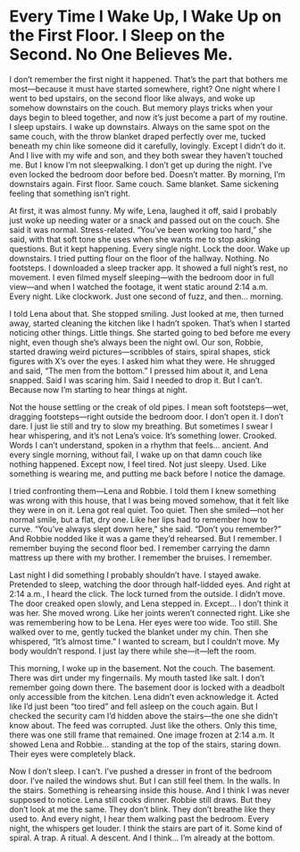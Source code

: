 # Every Time I Wake Up, I Wake Up on the First Floor. I Sleep on the Second. No One Believes Me.


I don’t remember the first night it happened. That’s the part that bothers me most—because it must have started somewhere, right? One night where I went to bed upstairs, on the second floor like always, and woke up somehow downstairs on the couch. But memory plays tricks when your days begin to bleed together, and now it’s just become a part of my routine. I sleep upstairs. I wake up downstairs. Always on the same spot on the same couch, with the throw blanket draped perfectly over me, tucked beneath my chin like someone did it carefully, lovingly. Except I didn’t do it. And I live with my wife and son, and they both swear they haven’t touched me. But I know I’m not sleepwalking. I don’t get up during the night. I’ve even locked the bedroom door before bed. Doesn’t matter. By morning, I’m downstairs again. First floor. Same couch. Same blanket. Same sickening feeling that something isn’t right.

At first, it was almost funny. My wife, Lena, laughed it off, said I probably just woke up needing water or a snack and passed out on the couch. She said it was normal. Stress-related. “You’ve been working too hard,” she said, with that soft tone she uses when she wants me to stop asking questions. But it kept happening. Every single night. Lock the door. Wake up downstairs. I tried putting flour on the floor of the hallway. Nothing. No footsteps. I downloaded a sleep tracker app. It showed a full night’s rest, no movement. I even filmed myself sleeping—with the bedroom door in full view—and when I watched the footage, it went static around 2:14 a.m. Every night. Like clockwork. Just one second of fuzz, and then… morning.

I told Lena about that. She stopped smiling. Just looked at me, then turned away, started cleaning the kitchen like I hadn’t spoken. That’s when I started noticing other things. Little things. She started going to bed before me every night, even though she’s always been the night owl. Our son, Robbie, started drawing weird pictures—scribbles of stairs, spiral shapes, stick figures with X’s over the eyes. I asked him what they were. He shrugged and said, “The men from the bottom.” I pressed him about it, and Lena snapped. Said I was scaring him. Said I needed to drop it. But I can’t. Because now I’m starting to hear things at night.

Not the house settling or the creak of old pipes. I mean soft footsteps—wet, dragging footsteps—right outside the bedroom door. I don’t open it. I don’t dare. I just lie still and try to slow my breathing. But sometimes I swear I hear whispering, and it’s not Lena’s voice. It’s something lower. Crooked. Words I can’t understand, spoken in a rhythm that feels… ancient. And every single morning, without fail, I wake up on that damn couch like nothing happened. Except now, I feel tired. Not just sleepy. Used. Like something is wearing me, and putting me back before I notice the damage.

I tried confronting them—Lena and Robbie. I told them I knew something was wrong with this house, that I was being moved somehow, that it felt like they were in on it. Lena got real quiet. Too quiet. Then she smiled—not her normal smile, but a flat, dry one. Like her lips had to remember how to curve. “You’ve always slept down here,” she said. “Don’t you remember?” And Robbie nodded like it was a game they’d rehearsed. But I remember. I remember buying the second floor bed. I remember carrying the damn mattress up there with my brother. I remember the bruises. I remember.

Last night I did something I probably shouldn’t have. I stayed awake. Pretended to sleep, watching the door through half-lidded eyes. And right at 2:14 a.m., I heard the click. The lock turned from the outside. I didn’t move. The door creaked open slowly, and Lena stepped in. Except… I don’t think it was her. She moved wrong. Like her joints weren’t connected right. Like she was remembering how to be Lena. Her eyes were too wide. Too still. She walked over to me, gently tucked the blanket under my chin. Then she whispered, “It’s almost time.” I wanted to scream, but I couldn’t move. My body wouldn’t respond. I just lay there while she—it—left the room.

This morning, I woke up in the basement. Not the couch. The basement. There was dirt under my fingernails. My mouth tasted like salt. I don’t remember going down there. The basement door is locked with a deadbolt only accessible from the kitchen. Lena didn’t even acknowledge it. Acted like I’d just been “too tired” and fell asleep on the couch again. But I checked the security cam I’d hidden above the stairs—the one she didn’t know about. The feed was corrupted. Just like the others. Only this time, there was one still frame that remained. One image frozen at 2:14 a.m. It showed Lena and Robbie… standing at the top of the stairs, staring down. Their eyes were completely black.

Now I don’t sleep. I can’t. I’ve pushed a dresser in front of the bedroom door. I’ve nailed the windows shut. But I can still feel them. In the walls. In the stairs. Something is rehearsing inside this house. And I think I was never supposed to notice. Lena still cooks dinner. Robbie still draws. But they don’t look at me the same. They don’t blink. They don’t breathe like they used to. And every night, I hear them walking past the bedroom. Every night, the whispers get louder. I think the stairs are part of it. Some kind of spiral. A trap. A ritual. A descent. And I think… I’m already at the bottom.
